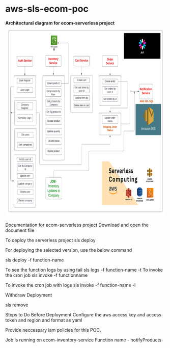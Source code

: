 # aws-sls-ecom-poc

<b>Architectural diagram for ecom-serverless project</b>
<img src="/ecom-poc.png" alt="My cool logo" height="600" width="800"/>

Documentation for ecom-serverless project
Download and open the document file

To deploy the serverless project
sls deploy

For deploying the selected version, use the below command

sls deploy -f function-name

To see the function logs by using tail
sls logs -f function-name -t
To invoke the cron job
sls invoke -f functionname

To invoke the cron job with logs
sls invoke -f function-name -l

Withdraw Deployment

sls remove

Steps to Do Before Deployment Configure the aws access key and access token and region and format as yaml

Provide neccessary iam policies for this POC.

Job is running on ecom-inventory-service
Function name - notifyProducts